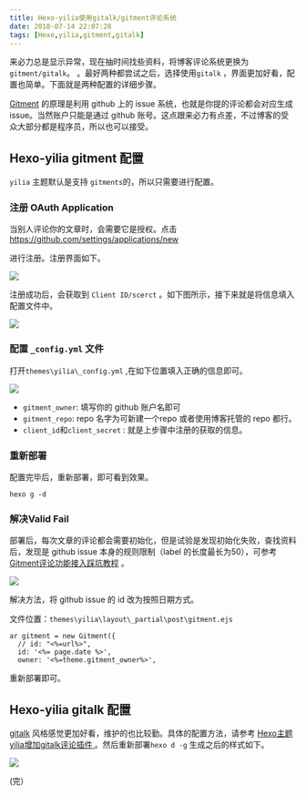 ```yaml
---
title: Hexo-yilia使用gitalk/gitment评论系统
date: 2018-07-14 22:07:28
tags: [Hexo,yilia,gitment,gitalk]
---
```


来必力总是显示异常，现在抽时间找些资料，将博客评论系统更换为 `gitment/gitalk`。<!-- more --> 。最好两种都尝试之后，选择使用`gitalk` ，界面更加好看，配置也简单。下面就是两种配置的详细步骤。

 [Gitment](https://github.com/imsun/gitment) 的原理是利用 github 上的 issue 系统，也就是你提的评论都会对应生成 issue。当然账户只能是通过 github 账号。这点跟来必力有点差，不过博客的受众大部分都是程序员，所以也可以接受。

##  Hexo-yilia  gitment 配置

`yilia` 主题默认是支持 `gitments`的，所以只需要进行配置。

### 注册 OAuth Application

当别人评论你的文章时，会需要它是授权。点击 https://github.com/settings/applications/new

进行注册。注册界面如下。

![](https://coding.net/u/cloudy-liu/p/BlogPicBed/git/raw/master/OAuthRegister1.png)

注册成功后，会获取到 `Client ID/scerct` 。如下图所示，接下来就是将信息填入配置文件中。

![](https://coding.net/u/cloudy-liu/p/BlogPicBed/git/raw/master/clientID.png)

###  配置 `_config.yml` 文件

打开`themes\yilia\_config.yml` ,在如下位置填入正确的信息即可。

![](https://coding.net/u/cloudy-liu/p/BlogPicBed/git/raw/master/config.png)

* `gitment_owner`: 填写你的 github 账户名即可
* `gitment_repo`: repo 名字为可新建一个repo 或者使用博客托管的 repo 都行。
* `client_id`和`client_secret` : 就是上步骤中注册的获取的信息。

### 重新部署

配置完毕后，重新部署，即可看到效果。

```
hexo g -d 
```

### 解决Valid Fail

部署后，每次文章的评论都会需要初始化，但是试验是发现初始化失败，查找资料后，发现是 github issue 本身的规则限制（label 的长度最长为50），可参考[Gitment评论功能接入踩坑教程](https://www.jianshu.com/p/57afa4844aaa) 。

![](https://coding.net/u/cloudy-liu/p/BlogPicBed/git/raw/master/validfail.png)

解决方法，将 github issue 的 id 改为按照日期方式。

文件位置：`themes\yilia\layout\_partial\post\gitment.ejs`

```
ar gitment = new Gitment({
  // id: "<%=url%>",
  id: '<%= page.date %>',
  owner: '<%=theme.gitment_owner%>',
```

重新部署即可。

## Hexo-yilia gitalk 配置

[gitalk](https://github.com/gitalk/gitalk/) 风格感觉更加好看，维护的也比较勤。具体的配置方法，请参考 [Hexo主题yilia增加gitalk评论插件 ](https://ziven.cc/2018/07/03/Hexo%E4%B8%BB%E9%A2%98yilia%E5%A2%9E%E5%8A%A0gitalk%E8%AF%84%E8%AE%BA%E6%8F%92%E4%BB%B6/) 。然后重新部署`hexo d -g` 生成之后的样式如下。

![](https://coding.net/u/cloudy-liu/p/BlogPicBed/git/raw/master/gitalk_test.png)

(完）
